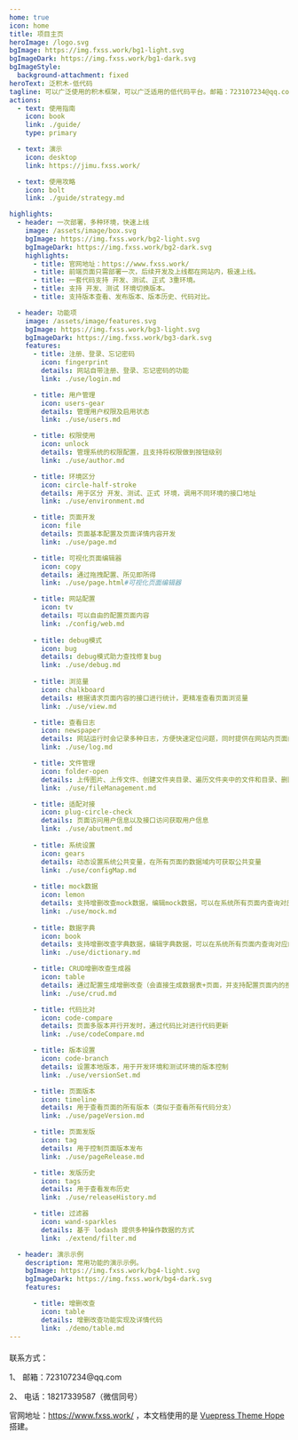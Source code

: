 ```yaml
---
home: true
icon: home
title: 项目主页
heroImage: /logo.svg
bgImage: https://img.fxss.work/bg1-light.svg
bgImageDark: https://img.fxss.work/bg1-dark.svg
bgImageStyle:
  background-attachment: fixed
heroText: 泛积木-低代码
tagline: 可以广泛使用的积木框架，可以广泛适用的低代码平台。邮箱：723107234@qq.com 电话：18217339587（微信同号）
actions:
  - text: 使用指南
    icon: book
    link: ./guide/
    type: primary

  - text: 演示
    icon: desktop
    link: https://jimu.fxss.work/

  - text: 使用攻略
    icon: bolt
    link: ./guide/strategy.md

highlights:
  - header: 一次部署，多种环境，快速上线
    image: /assets/image/box.svg
    bgImage: https://img.fxss.work/bg2-light.svg
    bgImageDark: https://img.fxss.work/bg2-dark.svg
    highlights:
      - title: 官网地址：https://www.fxss.work/
      - title: 前端页面只需部署一次，后续开发及上线都在网站内，极速上线。
      - title: 一套代码支持 开发、测试、正式 3重环境。
      - title: 支持 开发、测试 环境切换版本。
      - title: 支持版本查看、发布版本、版本历史、代码对比。

  - header: 功能项
    image: /assets/image/features.svg
    bgImage: https://img.fxss.work/bg3-light.svg
    bgImageDark: https://img.fxss.work/bg3-dark.svg
    features:
      - title: 注册、登录、忘记密码
        icon: fingerprint
        details: 网站自带注册、登录、忘记密码的功能
        link: ./use/login.md

      - title: 用户管理
        icon: users-gear
        details: 管理用户权限及启用状态
        link: ./use/users.md

      - title: 权限使用
        icon: unlock
        details: 管理系统的权限配置，且支持将权限做到按钮级别
        link: ./use/author.md

      - title: 环境区分
        icon: circle-half-stroke
        details: 用于区分 开发、测试、正式 环境，调用不同环境的接口地址
        link: ./use/environment.md

      - title: 页面开发
        icon: file
        details: 页面基本配置及页面详情内容开发
        link: ./use/page.md

      - title: 可视化页面编辑器
        icon: copy
        details: 通过拖拽配置、所见即所得
        link: ./use/page.html#可视化页面编辑器

      - title: 网站配置
        icon: tv
        details: 可以自由的配置页面内容
        link: ./config/web.md
        
      - title: debug模式
        icon: bug
        details: debug模式助力查找修复bug
        link: ./use/debug.md
        
      - title: 浏览量
        icon: chalkboard
        details: 根据请求页面内容的接口进行统计，更精准查看页面浏览量
        link: ./use/view.md

      - title: 查看日志
        icon: newspaper
        details: 网站运行时会记录多种日志，方便快速定位问题，同时提供在网站内页面的形式查看日志
        link: ./use/log.md

      - title: 文件管理
        icon: folder-open
        details: 上传图片、上传文件、创建文件夹目录、遍历文件夹中的文件和目录、删除文件夹目录和文件等
        link: ./use/fileManagement.md

      - title: 适配对接
        icon: plug-circle-check
        details: 页面访问用户信息以及接口访问获取用户信息
        link: ./use/abutment.md
        
      - title: 系统设置
        icon: gears
        details: 动态设置系统公共变量，在所有页面的数据域内可获取公共变量
        link: ./use/configMap.md
          
      - title: mock数据
        icon: lemon
        details: 支持增删改查mock数据，编辑mock数据，可以在系统所有页面内查询对应的数据值
        link: ./use/mock.md
          
      - title: 数据字典
        icon: book
        details: 支持增删改查字典数据，编辑字典数据，可以在系统所有页面内查询对应的字典值
        link: ./use/dictionary.md

      - title: CRUD增删改查生成器
        icon: table
        details: 通过配置生成增删改查（会直接生成数据表+页面，并支持配置页面内的搜索内容）
        link: ./use/crud.md

      - title: 代码比对
        icon: code-compare
        details: 页面多版本并行开发时，通过代码比对进行代码更新
        link: ./use/codeCompare.md

      - title: 版本设置
        icon: code-branch
        details: 设置本地版本，用于开发环境和测试环境的版本控制
        link: ./use/versionSet.md

      - title: 页面版本
        icon: timeline
        details: 用于查看页面的所有版本（类似于查看所有代码分支）
        link: ./use/pageVersion.md

      - title: 页面发版
        icon: tag
        details: 用于控制页面版本发布
        link: ./use/pageRelease.md

      - title: 发版历史
        icon: tags
        details: 用于查看发布历史
        link: ./use/releaseHistory.md

      - title: 过滤器
        icon: wand-sparkles
        details: 基于 lodash 提供多种操作数据的方式
        link: ./extend/filter.md

  - header: 演示示例
    description: 常用功能的演示示例。
    bgImage: https://img.fxss.work/bg4-light.svg
    bgImageDark: https://img.fxss.work/bg4-dark.svg
    features:

      - title: 增删改查
        icon: table
        details: 增删改查功能实现及详情代码
        link: ./demo/table.md
---
```


<div style="margin-top: 20px">联系方式：</div>
<div style="margin-top: 15px">1、 邮箱：723107234@qq.com</div>
<div style="margin-top: 15px">2、 电话：18217339587（微信同号）</div>

官网地址：<https://www.fxss.work/> ，本文档使用的是 [Vuepress Theme Hope](https://theme-hope.vuejs.press/zh/) 搭建。
